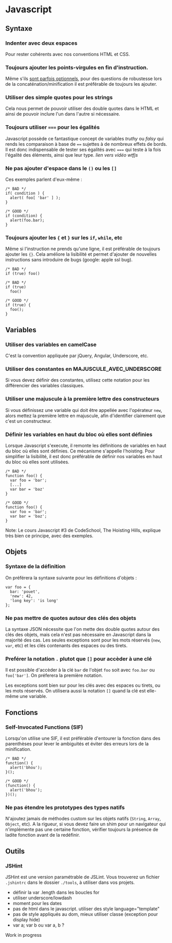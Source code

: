 # Javascript

## Syntaxe

### Indenter avec deux espaces
Pour rester cohérents avec nos conventions HTML et CSS.

### Toujours ajouter les points-virgules en fin d'instruction.
Même s'ils [sont parfois
optionnels](http://mislav.uniqpath.com/2010/05/semicolons/), pour des questions
de robustesse lors de la concaténation/minification il est préférable de
toujours les ajouter.

### Utiliser des simple quotes pour les strings
Cela nous permet de pouvoir utiliser des double quotes dans le HTML et ainsi de
pouvoir inclure l'un dans l'autre si nécessaire.

### Toujours utiliser `===` pour les égalités
Javascript possède ce fantastique concept de variables _truthy_ ou _falsy_ qui
rends les comparaison à base de `==` sujettes à de nombreux effets de bords. Il
est donc indispensable de tester ses égalités avec `===` qui teste à la fois
l'égalité des éléments, ainsi que leur type.
_lien vers vidéo wtfjs_

### Ne pas ajouter d'espace dans le `()` ou les `[]`
Ces exemples parlent d'eux-même :

    /* BAD */
    if( condition ) {
      alert( foo[ 'bar' ] );
    }

    /* GOOD */
    if (condition) {
      alert(foo.bar);
    }


### Toujours ajouter les `{` et `}` sur les `if`, `while`, etc

Même si l'instruction ne prends qu'une ligne, il est préférable de toujours
ajouter les `{}`. Cela améliore la lisibilité et permet d'ajouter de nouvelles
instructions sans introduire de bugs (google: apple ssl bug).

    /* BAD */
    if (true) foo()

    /* BAD */
    if (true)
      foo()

    /* GOOD */
    if (true) {
      foo();
    }

## Variables

### Utiliser des variables en camelCase
C'est la convention appliquée par jQuery, Angular, Underscore, etc.

### Utiliser des constantes en MAJUSCULE_AVEC_UNDERSCORE
Si vous devez définir des constantes, utilisez cette notation pour les
différencier des variables classiques.

### Utiliser une majuscule à la première lettre des constructeurs
Si vous définissez une variable qui doit être appellée avec l'opérateur `new`,
alors mettez la première lettre en majuscule, afin d'identifier clairement que
c'est un constructeur.

### Définir les variables en haut du bloc où elles sont définies
Lorsque Javascript s'execute, il remonte les définitions de variables en haut
du bloc où elles sont définies. Ce mécanisme s'appelle l'hoisting. Pour
simplifier la lisibilité, il est donc préférable de définir nos variables en
haut du bloc où elles sont utilisées.

    /* BAD */
    function foo() {
      var foo = 'bar';
      [...]
      var bar = 'baz'
    }

    /* GOOD */
    function foo() {
      var foo = 'bar';
      var bar = 'baz';
    }

Note: Le cours Javascript #3 de CodeSchool, The Hoisting Hills, explique très
bien ce principe, avec des exemples.

## Objets

### Syntaxe de la définition
On préférera la syntaxe suivante pour les définitions d'objets :

    var foo = {
      bar: 'pouet',
      'new': 42,
      'long key': 'is long'
    };

### Ne pas mettre de quotes autour des clés des objets
La syntaxe JSON nécessite que l'on mette des double quotes autour des clés des
objets, mais cela n'est pas nécessaire en Javascript dans la majorité des cas.
Les seules exceptions sont pour les mots réservés (`new`, `var`, etc) et les
clés contenants des espaces ou des tirets.

### Preférer la notation `.` plutot que `[]` pour accèder à une clé
Il est possible d'accèder à la clé `bar` de l'objet `foo` soit avec `foo.bar`
ou `foo['bar']`. On préferera la première notation.

Les exceptions sont bien sur pour les clés avec des espaces ou tirets, ou les
mots réservés. On utilisera aussi la notation `[]` quand la clé est elle-même
une variable.

## Fonctions

### Self-Invocated Functions (SIF)
Lorsqu'on utilise une SIF, il est préférable d'entourer la fonction dans des
parenthèses pour lever le ambiguités et éviter des erreurs lors de la
minification.

    /* BAD */
    function() { 
      alert('bhou');
    }();

    /* GOOD */
    (function() {
      alert('bhou');
    })();

### Ne pas étendre les prototypes des types natifs
N'ajoutez jamais de méthodes custom sur les objets natifs (`String`, `Array`,
`Object`, etc). A la rigueur, si vous devez faire un shim pour un navigateur
qui n'implémente pas une certaine fonction, vérifier toujours la présence de
ladite fonction avant de la redéfinir.

## Outils

### JSHint
JSHint est une version paramétrable de JSLint. Vous trouverez un fichier
`.jshintrc` dans le dossier `./tools`, à utiliser dans vos projets.






- définir la var .length dans les boucles for
- utiliser underscore/lowdash
- moment pour les dates
- pas de html dans le javascript. utiliser des style language="template"
- pas de style appliqués au dom, mieux utiliser classe (exception pour display
  hide)
- var a; var b ou var a, b ?



Work in progress
